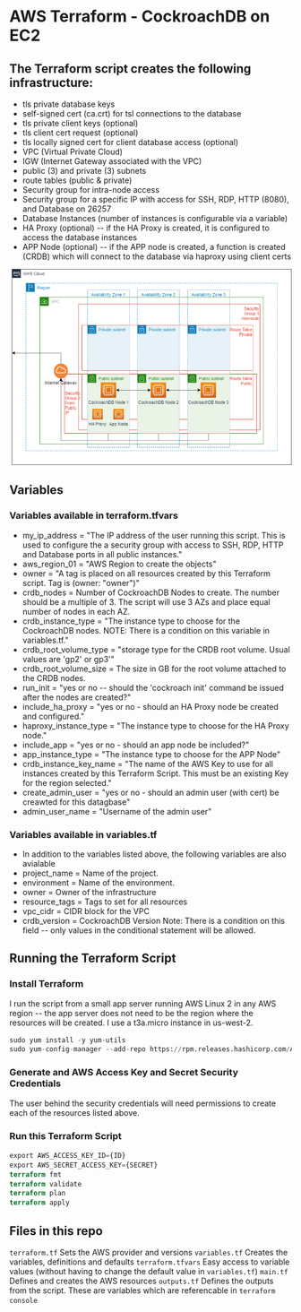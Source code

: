 AWS Terraform - CockroachDB on EC2
==================================

## The Terraform script creates the following infrastructure:
* tls private database keys
* self-signed cert (ca.crt) for tsl connections to the database
* tls private client keys (optional)
* tls client cert request (optional)
* tls locally signed cert for client database access (optional)
* VPC (Virtual Private Cloud)
* IGW (Internet Gateway associated with the VPC)
* public (3) and private (3) subnets
* route tables (public & private)
* Security group for intra-node access
* Security group for a specific IP with access for SSH, RDP, HTTP (8080), and Database on 26257
* Database Instances (number of instances is configurable via a variable)
* HA Proxy (optional) -- if the HA Proxy is created, it is configured to access the database instances
* APP Node (optional) -- if the APP node is created, a function is created (CRDB) which will connect to the database via haproxy using client certs

![Visual Description of the Terraform Script Output](/Resources/cloud_formation_VPC_output.drawio.png)


## Variables
### Variables available in terraform.tfvars 
* my_ip_address = "The IP address of the user running this script.  This is used to configure the a security group with access to SSH, RDP, HTTP and Database ports in all public instances."
* aws_region_01 = "AWS Region to create the objects"
* owner = "A tag is placed on all resources created by this Terraform script.  Tag is (owner: "owner")"
* crdb_nodes = Number of CockroachDB Nodes to create.  The number should be a multiple of 3.  The script will use 3 AZs and place equal number of nodes in each AZ.  
* crdb_instance_type = "The instance type to choose for the CockroachDB nodes.  NOTE:  There is a condition on this variable in variables.tf."
* crdb_root_volume_type = "storage type for the CRDB root volume.  Usual values are 'gp2' or gp3'"
* crdb_root_volume_size = The size in GB for the root volume attached to the CRDB nodes.  
* run_init = "yes or no -- should the 'cockroach init' command be issued after the nodes are created?"
* include_ha_proxy = "yes or no - should an HA Proxy node be created and configured."
* haproxy_instance_type = "The instance type to choose for the HA Proxy node."
* include_app = "yes or no - should an app node be included?"
* app_instance_type = "The instance type to choose for the APP Node"
* crdb_instance_key_name = "The name of the AWS Key to use for all instances created by this Terraform Script.  This must be an existing Key for the region selected."
* create_admin_user = "yes or no - should an admin user (with cert) be creawted for this datagbase"
* admin_user_name = "Username of the admin user"

### Variables available in variables.tf
* In addition to the variables listed above, the following variables are also avialable
* project_name    =  Name of the project.
* environment     =  Name of the environment.
* owner           =  Owner of the infrastructure
* resource_tags   =  Tags to set for all resources
* vpc_cidr        =  CIDR block for the VPC
* crdb_version    =  CockroachDB Version  Note:  There is a condition on this field -- only values in the conditional statement will be allowed.

## Running the Terraform Script
### Install Terraform
I run the script from a small app server running AWS Linux 2 in any AWS region -- the app server does not need to be the region where the resources will be created.  I use a t3a.micro instance in us-west-2.
```terraform
sudo yum install -y yum-utils
sudo yum-config-manager --add-repo https://rpm.releases.hashicorp.com/AmazonLinux/hashicorp.repo
```

### Generate and AWS Access Key and Secret Security Credentials
The user behind the security credentials will need permissions to create each of the resources listed above.   

### Run this Terraform Script
```terraform
export AWS_ACCESS_KEY_ID={ID}
export AWS_SECRET_ACCESS_KEY={SECRET}
terraform fmt
terraform validate
terraform plan
terraform apply
```

## Files in this repo
`terraform.tf` Sets the AWS provider and versions
`variables.tf` Creates the variables, definitions and defaults
`terraform.tfvars` Easy access to variable values (without having to change the default value in `variables.tf`)
`main.tf` Defines and creates the AWS resources
`outputs.tf` Defines the outputs from the script.  These are variables which are referencable in `terraform console`
